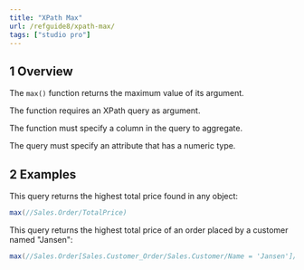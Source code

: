 ```yaml
---
title: "XPath Max"
url: /refguide8/xpath-max/
tags: ["studio pro"]
---
```


## 1 Overview

The `max()` function returns the maximum value of its argument.

The function requires an XPath query as argument.

The function must specify a column in the query to aggregate.

The query must specify an attribute that has a numeric type.

## 2 Examples

This query returns the highest total price found in any object:

```java
max(//Sales.Order/TotalPrice)
```

This query returns the highest total price of an order placed by a customer named "Jansen":

```java
max(//Sales.Order[Sales.Customer_Order/Sales.Customer/Name = 'Jansen']/TotalPrice)
```
